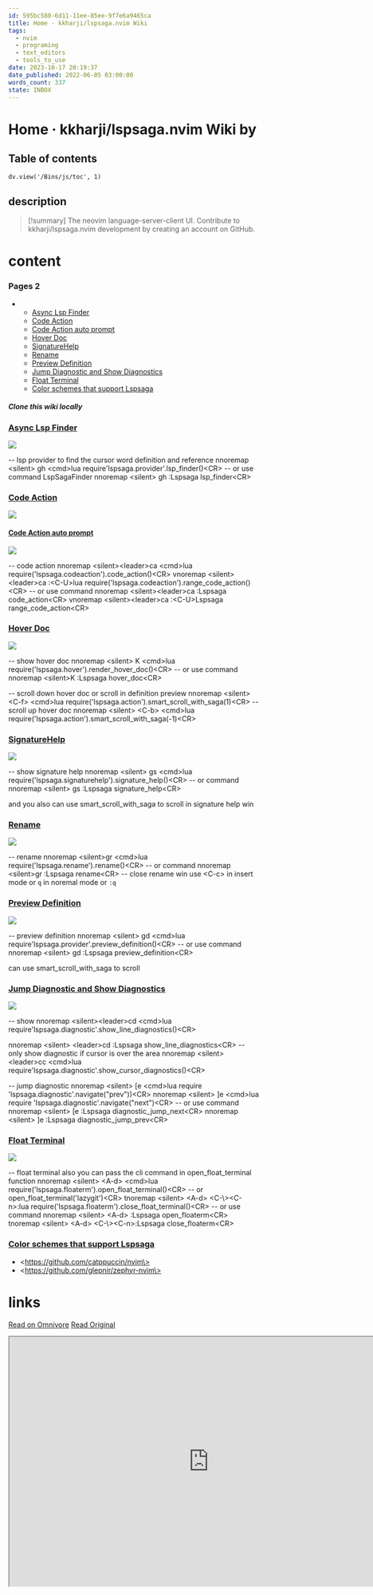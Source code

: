 ```yaml
---
id: 595bc580-6d11-11ee-85ee-9f7e6a9465ca
title: Home · kkharji/lspsaga.nvim Wiki
tags:
  - nvim
  - programing
  - text_editors
  - tools_to_use
date: 2023-10-17 20:19:37
date_published: 2022-06-05 03:00:00
words_count: 337
state: INBOX
---
```


# Home · kkharji/lspsaga.nvim Wiki by 
## Table of contents
```dataviewjs 
dv.view('/Bins/js/toc', 1) 
```


## description
>[!summary] 
> The neovim language-server-client UI. Contribute to kkharji/lspsaga.nvim development by creating an account on GitHub.


# content

###  Pages 2 

* * [Async Lsp Finder](https://github.com/kkharji/lspsaga.nvim/wiki#async-lsp-finder)  
   * [Code Action](https://github.com/kkharji/lspsaga.nvim/wiki#code-action)  
   * [Code Action auto prompt](https://github.com/kkharji/lspsaga.nvim/wiki#code-action-auto-prompt)  
   * [Hover Doc](https://github.com/kkharji/lspsaga.nvim/wiki#hover-doc)  
   * [SignatureHelp](https://github.com/kkharji/lspsaga.nvim/wiki#signaturehelp)  
   * [Rename](https://github.com/kkharji/lspsaga.nvim/wiki#rename)  
   * [Preview Definition](https://github.com/kkharji/lspsaga.nvim/wiki#preview-definition)  
   * [Jump Diagnostic and Show Diagnostics](https://github.com/kkharji/lspsaga.nvim/wiki#jump-diagnostic-and-show-diagnostics)  
   * [Float Terminal](https://github.com/kkharji/lspsaga.nvim/wiki#float-terminal)  
   * [Color schemes that support Lspsaga](https://github.com/kkharji/lspsaga.nvim/wiki#color-schemes-that-support-lspsaga)

##### Clone this wiki locally

### [Async Lsp Finder](#async-lsp-finder)

![](https://proxy-prod.omnivore-image-cache.app/0x0,se5OVhhxqrPzq_y0M6pFzm1PXgrQiFOjM7-BeE9Savlo/https://user-images.githubusercontent.com/41671631/107140076-ae77ec00-695a-11eb-8329-0b9d8361bfeb.gif) 

-- lsp provider to find the cursor word definition and reference
nnoremap \<silent\> gh \<cmd\>lua require'lspsaga.provider'.lsp_finder()\<CR\>
-- or use command LspSagaFinder
nnoremap \<silent\> gh :Lspsaga lsp_finder\<CR\>

### [Code Action](#code-action)

![](https://proxy-prod.omnivore-image-cache.app/0x0,sy_i7FgpDGoUllMgv_SSgdtZg8uULNJ_ra-6waQBxamU/https://user-images.githubusercontent.com/41671631/105657414-490a1100-5eff-11eb-897d-587ac1375d4e.gif) 

#### [Code Action auto prompt](#code-action-auto-prompt)

![](https://proxy-prod.omnivore-image-cache.app/0x0,sP2jYZb70_uikEJ18iNGKGSQMUh3_M_6dpB3412vdRkE/https://user-images.githubusercontent.com/41671631/110590664-0e102400-81b3-11eb-9b9d-a894537104bc.gif) 

-- code action
nnoremap \<silent\>\<leader\>ca \<cmd\>lua require('lspsaga.codeaction').code_action()\<CR\>
vnoremap \<silent\>\<leader\>ca :\<C-U\>lua require('lspsaga.codeaction').range_code_action()\<CR\>
-- or use command
nnoremap \<silent\>\<leader\>ca :Lspsaga code_action\<CR\>
vnoremap \<silent\>\<leader\>ca :\<C-U\>Lspsaga range_code_action\<CR\>

### [Hover Doc](#hover-doc)

![](https://proxy-prod.omnivore-image-cache.app/0x0,sdojz8BfTHPpM4ZRCgAiSN_cx6erJNdLkMNJi3oiox9Q/https://user-images.githubusercontent.com/41671631/106566308-1dc09b00-656b-11eb-85e2-2ab5b23599c9.gif) 

-- show hover doc
nnoremap \<silent\> K \<cmd\>lua require('lspsaga.hover').render_hover_doc()\<CR\>
-- or use command
nnoremap \<silent\>K :Lspsaga hover_doc\<CR\>

-- scroll down hover doc or scroll in definition preview
nnoremap \<silent\> \<C-f\> \<cmd\>lua require('lspsaga.action').smart_scroll_with_saga(1)\<CR\>
-- scroll up hover doc
nnoremap \<silent\> \<C-b\> \<cmd\>lua require('lspsaga.action').smart_scroll_with_saga(-1)\<CR\>

### [SignatureHelp](#signaturehelp)

![](https://proxy-prod.omnivore-image-cache.app/0x0,sIaWLtYsjbkJg8_K8ksPO02tmo6-uLCuLEUna9Jj9K4I/https://user-images.githubusercontent.com/41671631/105969051-c7fb7700-60c2-11eb-9c79-aef3e01d88b1.gif) 

-- show signature help
nnoremap \<silent\> gs \<cmd\>lua require('lspsaga.signaturehelp').signature_help()\<CR\>
-- or command
nnoremap \<silent\> gs :Lspsaga signature_help\<CR\>

and you also can use smart_scroll_with_saga to scroll in signature help win

### [Rename](#rename)

![](https://proxy-prod.omnivore-image-cache.app/0x0,szwF5Za6sGrlHVvwcUZsOzxxE5H86-laQX6Z_zgjj93E/https://user-images.githubusercontent.com/41671631/106115648-f6915480-618b-11eb-9818-003cfb15c8ac.gif) 

-- rename
nnoremap \<silent\>gr \<cmd\>lua require('lspsaga.rename').rename()\<CR\>
-- or command
nnoremap \<silent\>gr :Lspsaga rename\<CR\>
-- close rename win use \<C-c\> in insert mode or `q` in noremal mode or `:q`

### [Preview Definition](#preview-definition)

![](https://proxy-prod.omnivore-image-cache.app/0x0,siZr2L6Z7dTuCCWoJpH9LuzJooaVy1cpLuV6Z0sy87b8/https://user-images.githubusercontent.com/41671631/105657900-5b387f00-5f00-11eb-8b39-4d3b1433cb75.gif) 

-- preview definition
nnoremap \<silent\> gd \<cmd\>lua require'lspsaga.provider'.preview_definition()\<CR\>
-- or use command
nnoremap \<silent\> gd :Lspsaga preview_definition\<CR\>

can use smart_scroll_with_saga to scroll

### [Jump Diagnostic and Show Diagnostics](#jump-diagnostic-and-show-diagnostics)

![](https://proxy-prod.omnivore-image-cache.app/0x0,s9tn4Lk8Hx3Yq44Pll49WebqPgFMXH7vK5LLA0umDGw4/https://user-images.githubusercontent.com/41671631/102290042-21786e00-3f7b-11eb-8026-d467bc256ba8.gif) 

-- show
nnoremap \<silent\>\<leader\>cd \<cmd\>lua
require'lspsaga.diagnostic'.show_line_diagnostics()\<CR\>

nnoremap \<silent\> \<leader\>cd :Lspsaga show_line_diagnostics\<CR\>
-- only show diagnostic if cursor is over the area
nnoremap \<silent\>\<leader\>cc \<cmd\>lua
require'lspsaga.diagnostic'.show_cursor_diagnostics()\<CR\>

-- jump diagnostic
nnoremap \<silent\> [e \<cmd\>lua require 'lspsaga.diagnostic'.navigate("prev"))\<CR\>
nnoremap \<silent\> ]e \<cmd\>lua require 'lspsaga.diagnostic'.navigate("next")\<CR\>
-- or use command
nnoremap \<silent\> [e :Lspsaga diagnostic_jump_next\<CR\>
nnoremap \<silent\> ]e :Lspsaga diagnostic_jump_prev\<CR\>

### [Float Terminal](#float-terminal)

![](https://proxy-prod.omnivore-image-cache.app/0x0,sarEScSqfWnML09IeiW0X1EMXg3HSFOd966N70OsLA7Y/https://user-images.githubusercontent.com/41671631/105658287-2c6ed880-5f01-11eb-8af6-daa6fd23576c.gif) 

-- float terminal also you can pass the cli command in open_float_terminal function
nnoremap \<silent\> \<A-d\> \<cmd\>lua require('lspsaga.floaterm').open_float_terminal()\<CR\> -- or open_float_terminal('lazygit')\<CR\>
tnoremap \<silent\> \<A-d\> \<C-\\>\<C-n\>:lua require('lspsaga.floaterm').close_float_terminal()\<CR\>
-- or use command
nnoremap \<silent\> \<A-d\> :Lspsaga open_floaterm\<CR\>
tnoremap \<silent\> \<A-d\> \<C-\\>\<C-n\>:Lspsaga close_floaterm\<CR\>

### [Color schemes that support Lspsaga](#color-schemes-that-support-lspsaga)

* \<https://github.com/catppuccin/nvim\>
* \<https://github.com/glepnir/zephyr-nvim\>



# links
[Read on Omnivore](https://omnivore.app/me/home-kkharji-lspsaga-nvim-wiki-18b3ea67224)
[Read Original](https://github.com/kkharji/lspsaga.nvim/wiki)

<iframe src="https://github.com/kkharji/lspsaga.nvim/wiki"  width="800" height="500"></iframe>
